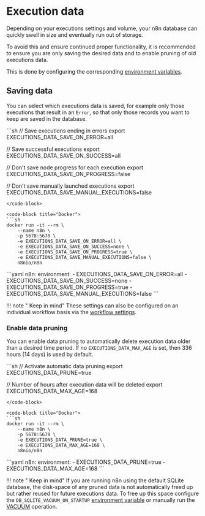 # Execution data

Depending on your executions settings and volume, your n8n database can quickly swell in size and eventually run out of storage. 

To avoid this and ensure continued proper functionality, it is recommended to ensure you are only saving the desired data and to enable pruning of old executions data.

This is done by configuring the corresponding [environment variables](/hosting/environment-variables/#executions).

## Saving data

You can select which executions data is saved, for example only those executions that result in an `Error`, so that only those records you want to keep are saved in the database.

<code-group>
<code-block title="npm">
```sh
// Save executions ending in errors
export EXECUTIONS_DATA_SAVE_ON_ERROR=all

// Save successful executions
export EXECUTIONS_DATA_SAVE_ON_SUCCESS=all

// Don't save node progress for each execution
export EXECUTIONS_DATA_SAVE_ON_PROGRESS=false

// Don't save manually launched executions
export EXECUTIONS_DATA_SAVE_MANUAL_EXECUTIONS=false
```
</code-block>

<code-block title="Docker">
```sh
docker run -it --rm \
	--name n8n \
	-p 5678:5678 \
	-e EXECUTIONS_DATA_SAVE_ON_ERROR=all \
	-e EXECUTIONS_DATA_SAVE_ON_SUCCESS=none \
    -e EXECUTIONS_DATA_SAVE_ON_PROGRESS=true \
    -e EXECUTIONS_DATA_SAVE_MANUAL_EXECUTIONS=false \
	n8nio/n8n
```
</code-block>

<code-block title="docker-compose.yaml">
```yaml
n8n:
    environment:
      - EXECUTIONS_DATA_SAVE_ON_ERROR=all
	  - EXECUTIONS_DATA_SAVE_ON_SUCCESS=none
      - EXECUTIONS_DATA_SAVE_ON_PROGRESS=true
      - EXECUTIONS_DATA_SAVE_MANUAL_EXECUTIONS=false
```
</code-block>
</code-group>

!!! note " Keep in mind"
    These settings can also be configured on an individual workflow basis via the [workflow settings](/workflows/workflows/#workflow-settings).


### Enable data pruning

You can enable data pruning to automatically delete execution data older than a desired time period. If no `EXECUTIONS_DATA_MAX_AGE` is set, then 336 hours (14 days) is used by default.

<code-group>
<code-block title="npm">
```sh
// Activate automatic data pruning
export EXECUTIONS_DATA_PRUNE=true

// Number of hours after execution data will be deleted
export EXECUTIONS_DATA_MAX_AGE=168
```
</code-block>

<code-block title="Docker">
```sh
docker run -it --rm \
	--name n8n \
	-p 5678:5678 \
	-e EXECUTIONS_DATA_PRUNE=true \
	-e EXECUTIONS_DATA_MAX_AGE=168 \
	n8nio/n8n
```
</code-block>

<code-block title="docker-compose.yaml">
```yaml
n8n:
    environment:
      - EXECUTIONS_DATA_PRUNE=true
      - EXECUTIONS_DATA_MAX_AGE=168
```
</code-block>
</code-group>

!!! note " Keep in mind"
    If you are running n8n using the default SQLite database, the disk-space of any pruned data is not automatically freed up but rather reused for future executions data. To free up this space configure the `DB_SQLITE_VACUUM_ON_STARTUP` [environment variable](/hosting/environment-variables/#sqlite) or manually run the [VACUUM](https://www.sqlite.org/lang_vacuum.html) operation.
